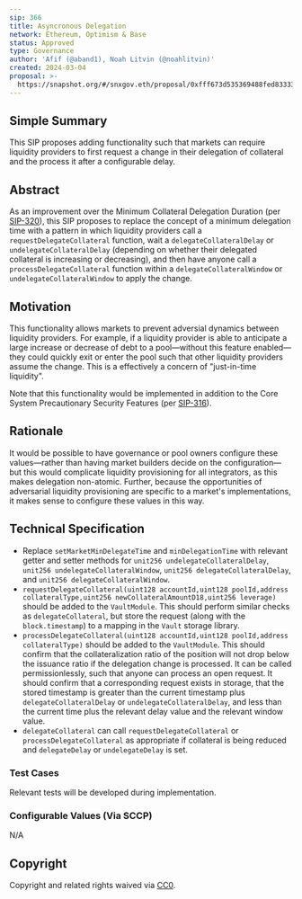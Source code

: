 ```yaml
---
sip: 366
title: Asyncronous Delegation
network: Ethereum, Optimism & Base
status: Approved
type: Governance
author: 'Afif (@aband1), Noah Litvin (@noahlitvin)'
created: 2024-03-04
proposal: >-
  https://snapshot.org/#/snxgov.eth/proposal/0xfff673d535369488fed83333f397725ff36a0e45adcf9c2831e628f9e8bc4595
---
```


<!--You can leave these HTML comments in your merged SIP and delete the visible duplicate text guides, they will not appear and may be helpful to refer to if you edit it again. This is the suggested template for new SIPs. Note that an SIP number will be assigned by an editor. When opening a pull request to submit your SIP, please use an abbreviated title in the filename, `sip-draft_title_abbrev.md`. The title should be 44 characters or less.-->

## Simple Summary

<!--"If you can't explain it simply, you don't understand it well enough." Simply describe the outcome the proposed changes intends to achieve. This should be non-technical and accessible to a casual community member.-->

This SIP proposes adding functionality such that markets can require liquidity providers to first request a change in their delegation of collateral and the process it after a configurable delay.

## Abstract

<!--A short (~200 word) description of the proposed change, the abstract should clearly describe the proposed change. This is what *will* be done if the SIP is implemented, not *why* it should be done or *how* it will be done. If the SIP proposes deploying a new contract, write, "we propose to deploy a new contract that will do x".-->

As an improvement over the Minimum Collateral Delegation Duration (per [SIP-320](https://sips.synthetix.io/sips/sip-320/)), this SIP proposes to replace the concept of a minimum delegation time with a pattern in which liquidity providers call a `requestDelegateCollateral` function, wait a `delegateCollateralDelay` or `undelegateCollateralDelay` (depending on whether their delegated collateral is increasing or decreasing), and then have anyone call a `processDelegateCollateral` function within a `delegateCollateralWindow` or `undelegateCollateralWindow` to apply the change.

## Motivation

<!--This is the problem statement. This is the *why* of the SIP. It should clearly explain *why* the current state of the protocol is inadequate.  It is critical that you explain *why* the change is needed, if the SIP proposes changing how something is calculated, you must address *why* the current calculation is inaccurate or wrong. This is not the place to describe how the SIP will address the issue!-->

This functionality allows markets to prevent adversial dynamics between liquidity providers. For example, if a liquidity provider is able to anticipate a large increase or decrease of debt to a pool—without this feature enabled—they could quickly exit or enter the pool such that other liquidity providers assume the change. This is a effectively a concern of "just-in-time liquidity".

Note that this functionality would be implemented in addition to the Core System Precautionary Security Features (per [SIP-316](https://sips.synthetix.io/sips/sip-316/)).

## Rationale

<!--This is where you explain the reasoning behind how you propose to solve the problem. Why did you propose to implement the change in this way, what were the considerations and trade-offs. The rationale fleshes out what motivated the design and why particular design decisions were made. It should describe alternate designs that were considered and related work. The rationale may also provide evidence of consensus within the community, and should discuss important objections or concerns raised during discussion.-->

It would be possible to have governance or pool owners configure these values—rather than having market builders decide on the configuration—but this would complicate liquidity provisioning for all integrators, as this makes delegation non-atomic. Further, because the opportunities of adversarial liquidity provisioning are specific to a market's implementations, it makes sense to configure these values in this way.

## Technical Specification

<!--The technical specification should outline the public API of the changes proposed. That is, changes to any of the interfaces Synthetix currently exposes or the creations of new ones.-->

* Replace `setMarketMinDelegateTime` and `minDelegationTime` with relevant getter and setter methods for `unit256 undelegateCollateralDelay`, `unit256 undelegateCollateralWindow`, `unit256 delegateCollateralDelay`, and `unit256 delegateCollateralWindow`.
* `requestDelegateCollateral(uint128 accountId,uint128 poolId,address collateralType,uint256 newCollateralAmountD18,uint256 leverage)` should be added to the `VaultModule`. This should perform similar checks as `delegateCollateral`, but store the request (along with the `block.timestamp`) to a mapping in the `Vault` storage library.
* `processDelegateCollateral(uint128 accountId,uint128 poolId,address collateralType)` should be added to the `VaultModule`. This should confirm that the collateralization ratio of the position will not drop below the issuance ratio if the delegation change is processed. It can be called permissionlessly, such that anyone can process an open request. It should confirm that a corresponding request exists in storage, that the stored timestamp is greater than the current timestamp plus `delegateCollateralDelay` or `undelegateCollateralDelay`, and less than the current time plus the relevant delay value and the relevant window value.
* `delegateCollateral` can call `requestDelegateCollateral` or `processDelegateCollateral` as appropriate if collateral is being reduced and `delegateDelay` or `undelegateDelay` is set.

### Test Cases

<!--Test cases for an implementation are mandatory for SIPs but can be included with the implementation..-->

Relevant tests will be developed during implementation.

### Configurable Values (Via SCCP)

<!--Please list all values configurable via SCCP under this implementation.-->

N/A

## Copyright

Copyright and related rights waived via [CC0](https://creativecommons.org/publicdomain/zero/1.0/).
